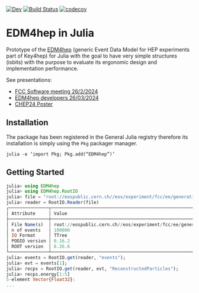 [![Dev](https://img.shields.io/badge/docs-dev-blue.svg)](https:///peremato.github.io/EDM4hep.jl/dev/)
[![Build Status](https://github.com/peremato/EDM4hep.jl/workflows/CI/badge.svg)](https://github.com/peremato/EDM4hep.jl/actions)
[![codecov](https://codecov.io/gh/peremato/EDM4hep.jl/graph/badge.svg?token=AS74WXOYT6)](https://codecov.io/gh/peremato/EDM4hep.jl)

# EDM4hep in Julia
Prototype of the [EDM4hep](https://github.com/key4hep/EDM4hep) (generic Event Data Model for HEP experiments part of Key4hep) for Julia with the goal to have very simple structures (isbits) with the purpose to evaluate its ergonomic design and implementation performance.

See presentations: 
- [FCC Software meeting 26/2/2024](https://indico.cern.ch/event/1351111/contributions/5687785/attachments/2807853/4899861/EDM4hep.jl-20240226.pdf)
- [EDM4hep developers 26/03/2024](https://indico.cern.ch/event/1398635/contributions/5879405/attachments/2826751/4938272/EDM4hep.jl-20240326.pdf)
- [CHEP24 Poster](https://indico.cern.ch/event/1338689/contributions/6016139/attachments/2951973/5189367/EDM4hep.jl-CHEP24.pdf)

## Installation
The package has been registered in the General Julia registry therefore its installation is simply using the `Pkg` packager manager.
```
julia -e ‘import Pkg; Pkg.add(“EDM4hep”)’
```

## Getting Started
```julia
julia> using EDM4hep
julia> using EDM4hep.RootIO
julia> file = "root://eospublic.cern.ch//eos/experiment/fcc/ee/generation/DelphesEvents/winter2023/IDEA/p8_ee_ZZ_ecm240/events_000189367.root"
julia> reader = RootIO.Reader(file)
┌───────────────┬────────────────────────────────────────────────────────────────────────────────────────────┐
│ Attribute     │ Value                                                                                      │
├───────────────┼────────────────────────────────────────────────────────────────────────────────────────────┤
│ File Name(s)  │ root://eospublic.cern.ch//eos/experiment/fcc/ee/generation/DelphesEvents/winter202....     │
│ n of events   │ 100000                                                                                      
│ IO Format     │ TTree                                                                                      │
│ PODIO version │ 0.16.2                                                                                     │
│ ROOT version  │ 6.26.6                                                                                     │
└───────────────┴────────────────────────────────────────────────────────────────────────────────────────────
julia> events = RootIO.get(reader, "events");
julia> evt = events[1];
julia> recps = RootIO.get(reader, evt, "ReconstructedParticles");
julia> recps.energy[1:5]
5-element Vector{Float32}:
...
```
